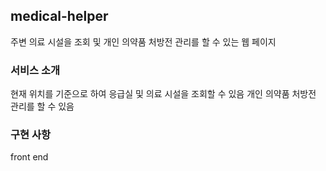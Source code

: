 ## medical-helper ##

주변 의료 시설을 조회 및 개인 의약품 처방전 관리를 할 수 있는 웹 페이지

### 서비스 소개 ###
현재 위치를 기준으로 하여 응급실 및 의료 시설을 조회할 수 있음
개인 의약품 처방전 관리를 할 수 있음

### 구현 사항 ###
front end

